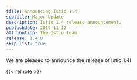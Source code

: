 ```yaml
---
title: Announcing Istio 1.4
subtitle: Major Update
description: Istio 1.4 release announcement.
publishdate: 2019-11-12
attribution: The Istio Team
release: 1.4.0
skip_list: true
---
```


We are pleased to announce the release of Istio 1.4!

{{< relnote >}}
